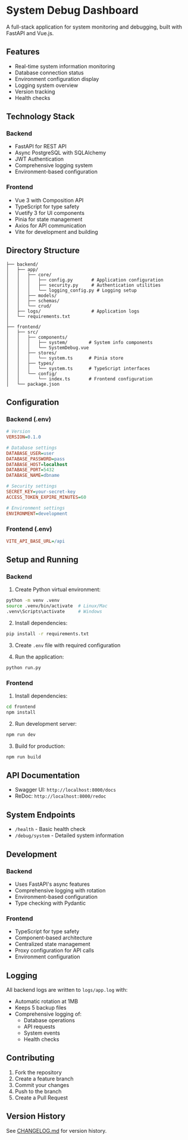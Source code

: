 # System Debug Dashboard

A full-stack application for system monitoring and debugging, built with FastAPI and Vue.js.

## Features
- Real-time system information monitoring
- Database connection status
- Environment configuration display
- Logging system overview
- Version tracking
- Health checks

## Technology Stack
### Backend
- FastAPI for REST API
- Async PostgreSQL with SQLAlchemy
- JWT Authentication
- Comprehensive logging system
- Environment-based configuration

### Frontend
- Vue 3 with Composition API
- TypeScript for type safety
- Vuetify 3 for UI components
- Pinia for state management
- Axios for API communication
- Vite for development and building

## Directory Structure
```
├── backend/
│   ├── app/
│   │   ├── core/
│   │   │   ├── config.py       # Application configuration
│   │   │   ├── security.py     # Authentication utilities
│   │   │   └── logging_config.py # Logging setup
│   │   ├── models/            
│   │   ├── schemas/
│   │   └── crud/
│   ├── logs/                   # Application logs
│   └── requirements.txt
│
├── frontend/
│   ├── src/
│   │   ├── components/
│   │   │   ├── system/        # System info components
│   │   │   └── SystemDebug.vue
│   │   ├── stores/
│   │   │   └── system.ts      # Pinia store
│   │   ├── types/
│   │   │   └── system.ts      # TypeScript interfaces
│   │   └── config/
│   │       └── index.ts       # Frontend configuration
│   └── package.json
```

## Configuration

### Backend (.env)
```ini
# Version
VERSION=0.1.0

# Database settings
DATABASE_USER=user
DATABASE_PASSWORD=pass
DATABASE_HOST=localhost
DATABASE_PORT=5432
DATABASE_NAME=dbname

# Security settings
SECRET_KEY=your-secret-key
ACCESS_TOKEN_EXPIRE_MINUTES=60

# Environment settings
ENVIRONMENT=development
```

### Frontend (.env)
```ini
VITE_API_BASE_URL=/api
```

## Setup and Running

### Backend
1. Create Python virtual environment:
```bash
python -m venv .venv
source .venv/bin/activate  # Linux/Mac
.venv\Scripts\activate     # Windows
```

2. Install dependencies:
```bash
pip install -r requirements.txt
```

3. Create `.env` file with required configuration

4. Run the application:
```bash
python run.py
```

### Frontend
1. Install dependencies:
```bash
cd frontend
npm install
```

2. Run development server:
```bash
npm run dev
```

3. Build for production:
```bash
npm run build
```

## API Documentation
- Swagger UI: `http://localhost:8000/docs`
- ReDoc: `http://localhost:8000/redoc`

## System Endpoints
- `/health` - Basic health check
- `/debug/system` - Detailed system information

## Development

### Backend
- Uses FastAPI's async features
- Comprehensive logging with rotation
- Environment-based configuration
- Type checking with Pydantic

### Frontend
- TypeScript for type safety
- Component-based architecture
- Centralized state management
- Proxy configuration for API calls
- Environment configuration

## Logging
All backend logs are written to `logs/app.log` with:
- Automatic rotation at 1MB
- Keeps 5 backup files
- Comprehensive logging of:
  - Database operations
  - API requests
  - System events
  - Health checks

## Contributing
1. Fork the repository
2. Create a feature branch
3. Commit your changes
4. Push to the branch
5. Create a Pull Request

## Version History
See [CHANGELOG.md](CHANGELOG.md) for version history.

